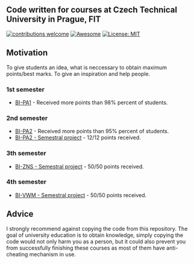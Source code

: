 ## Code written for courses at Czech Technical University in Prague, FIT <br/>
[![contributions welcome](https://img.shields.io/badge/contributions-welcome-brightgreen.svg?style=flat)](https://github.com/dwyl/esta/issues)
[![Awesome](https://awesome.re/badge-flat.svg)](https://awesome.re)
[![License: MIT](https://img.shields.io/badge/License-MIT-green.svg)](https://opensource.org/licenses/MIT)

## Motivation
To give students an idea, what is neccessary to obtain maximum points/best marks. To give an inspiration and help people.

### 1st semester
  * [BI-PA1](https://github.com/JahodaPaul/FIT_CTU/tree/master/PA1) - Received more points than 98% percent of students.
  
### 2nd semester
  * [BI-PA2](https://github.com/JahodaPaul/FIT_CTU/tree/master/PA2) - Received more points than 95% percent of students.
  * [BI-PA2 - Semestral project](https://github.com/JahodaPaul/FIT_CTU/tree/master/Recipe_Manager) - 12/12 points received. 
  
### 3th semester
  * [BI-ZNS - Semestral project](https://github.com/JahodaPaul/FIT_CTU/tree/master/ZNS) - 50/50 points received.
  
### 4th semester
  * [BI-VWM - Semestral project](https://github.com/JahodaPaul/FIT_CTU/tree/master/VWM) - 50/50 points received.
  
  
  
## Advice
I strongly recommend against copying the code from this repository. The goal of university education is to obtain knowledge, simply copying the code would not only harm you as a person, but it could also prevent you from successfully finishing these courses as most of them have anti-cheating mechanism in use. 
